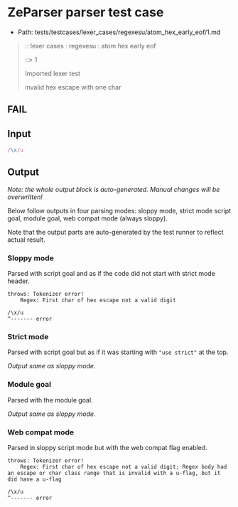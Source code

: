 # ZeParser parser test case

- Path: tests/testcases/lexer_cases/regexesu/atom_hex_early_eof/1.md

> :: lexer cases : regexesu : atom hex early eof
>
> ::> 1
>
> Imported lexer test
>
> invalid hex escape with one char

## FAIL

## Input

`````js
/\x/u
`````

## Output

_Note: the whole output block is auto-generated. Manual changes will be overwritten!_

Below follow outputs in four parsing modes: sloppy mode, strict mode script goal, module goal, web compat mode (always sloppy).

Note that the output parts are auto-generated by the test runner to reflect actual result.

### Sloppy mode

Parsed with script goal and as if the code did not start with strict mode header.

`````
throws: Tokenizer error!
    Regex: First char of hex escape not a valid digit

/\x/u
^------- error
`````

### Strict mode

Parsed with script goal but as if it was starting with `"use strict"` at the top.

_Output same as sloppy mode._

### Module goal

Parsed with the module goal.

_Output same as sloppy mode._

### Web compat mode

Parsed in sloppy script mode but with the web compat flag enabled.

`````
throws: Tokenizer error!
    Regex: First char of hex escape not a valid digit; Regex body had an escape or char class range that is invalid with a u-flag, but it did have a u-flag

/\x/u
^------- error
`````


